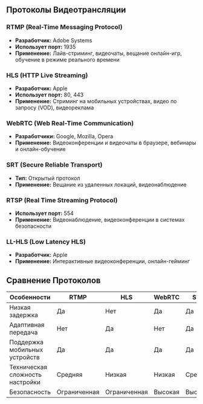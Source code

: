 ## Протоколы Видеотрансляции

### RTMP (Real-Time Messaging Protocol)
- **Разработчик:** Adobe Systems
- **Использует порт:** 1935
- **Применение:** Лайв-стриминг, видеочаты, вещание онлайн-игр, обучение в режиме реального времени

### HLS (HTTP Live Streaming)
- **Разработчик:** Apple
- **Использует порт:** 80, 443
- **Применение:** Стриминг на мобильных устройствах, видео по запросу (VOD), видеореклама

### WebRTC (Web Real-Time Communication)
- **Разработчики:** Google, Mozilla, Opera
- **Применение:** Видеоконференции и видеочаты в браузере, вебинары и онлайн-обучение

### SRT (Secure Reliable Transport)
- **Тип:** Открытый протокол
- **Применение:** Вещание из удаленных локаций, видеонаблюдение

### RTSP (Real Time Streaming Protocol)
- **Использует порт:** 554
- **Применение:** Видеонаблюдение, видеоконференции в системах безопасности

### LL-HLS (Low Latency HLS)
- **Разработчик:** Apple
- **Применение:** Интерактивные видеоконференции, онлайн-гейминг

## Сравнение Протоколов

| Особенности        | RTMP  | HLS   | WebRTC | SRT   | RTSP  | LL-HLS |
|--------------------|-------|-------|--------|-------|-------|--------|
| Низкая задержка    | Да    | Нет   | Да     | Да    | Нет   | Да     |
| Адаптивная передача| Нет   | Да    | Нет    | Да    | Нет   | Да     |
| Поддержка мобильных устройств| Да| Да    | Да     | Да    | Ограниченная| Да |
| Техническая сложность настройки| Средняя| Низкая| Низкая| Средняя| Средняя| Низкая |
| Безопасность       | Ограниченная| Ограниченная| Высокая| Высокая| Ограниченная| Высокая |
